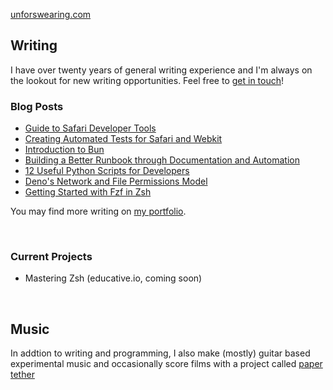 [unforswearing.com](https://unforswearing.com)  

## Writing

I have over twenty years of general writing experience and I'm always on the lookout for new writing opportunities. Feel free to [get in touch](https://www.unforswearing.com/portfolio#contact)!

### Blog Posts

 - [Guide to Safari Developer Tools](https://reflect.run/articles/guide-to-safari-developer-tools/)  
 - [Creating Automated Tests for Safari and Webkit](https://reflect.run/articles/creating-automated-tests-for-safari-and-webkit/)
 - [Introduction to Bun](https://reflect.run/articles/introduction-to-bun/)  
 - [Building a Better Runbook through Documentation and Automation](https://www.airplane.dev/blog/building-a-better-runbook-through-automation-and-documentation)
 - [12 Useful Python Scripts for Developers](https://www.airplane.dev/blog/12-useful-python-scripts-for-developers)
 - [Deno's Network and File Permissions Model](https://reflect.run/articles/deno-networking-and-file-permissions-model/)
 - [Getting Started with Fzf in Zsh](https://www.unforswearing.com/blog/?page=20220903_get_started_with_fzf_in_zsh)

You may find more writing on [my portfolio](https://unforswering.com/portfolio).

<br />

### Current Projects

  - Mastering Zsh (educative.io, coming soon)

<br />

## Music

In addtion to writing and programming, I also make (mostly) guitar based experimental music and occasionally score films with a project called [paper tether](https://papertether.bandcamp.com)

<br /><br />

